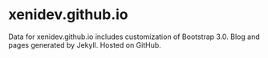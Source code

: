 xenidev.github.io
========

Data for xenidev.github.io includes customization of Bootstrap 3.0. Blog and pages generated by Jekyll. Hosted on GitHub.

